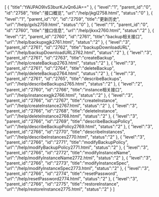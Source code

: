 [
	{
		"title":"tWJPAO9lvS3burKJvQn6JA=="
	},
	{
		"level":"1",
		"parent_id":"0",
		"id":"2758",
		"title":"接口概览",
		"url":"/help/jkgl2758.html",
		"status":"0"
	},
	{
		"level":"1",
		"parent_id":"0",
		"id":"2759",
		"title":"更新历史",
		"url":"/help/gxls2759.html",
		"status":"0"
	},
	{
		"level":"1",
		"parent_id":"0",
		"id":"2760",
		"title":"接口信息",
		"url":"/help/jkxx2760.html",
		"status":"2"
	},
	{
		"level":"2",
		"parent_id":"2760",
		"id":"2761",
		"title":"backup相关接口",
		"url":"/help/backupxgjk2761.html",
		"status":"2"
	},
	{
		"level":"3",
		"parent_id":"2761",
		"id":"2762",
		"title":"backupDownloadURL",
		"url":"/help/backupDownloadURL2762.html",
		"status":"2"
	},
	{
		"level":"3",
		"parent_id":"2761",
		"id":"2763",
		"title":"createBackup",
		"url":"/help/createBackup2763.html",
		"status":"2"
	},
	{
		"level":"3",
		"parent_id":"2761",
		"id":"2764",
		"title":"deleteBackup",
		"url":"/help/deleteBackup2764.html",
		"status":"2"
	},
	{
		"level":"3",
		"parent_id":"2761",
		"id":"2765",
		"title":"describeBackups",
		"url":"/help/describeBackups2765.html",
		"status":"2"
	},
	{
		"level":"2",
		"parent_id":"2760",
		"id":"2766",
		"title":"instance相关接口",
		"url":"/help/instancexgjk2766.html",
		"status":"2"
	},
	{
		"level":"3",
		"parent_id":"2766",
		"id":"2767",
		"title":"createInstance",
		"url":"/help/createInstance2767.html",
		"status":"2"
	},
	{
		"level":"3",
		"parent_id":"2766",
		"id":"2768",
		"title":"deleteInstance",
		"url":"/help/deleteInstance2768.html",
		"status":"2"
	},
	{
		"level":"3",
		"parent_id":"2766",
		"id":"2769",
		"title":"describeBackupPolicy",
		"url":"/help/describeBackupPolicy2769.html",
		"status":"2"
	},
	{
		"level":"3",
		"parent_id":"2766",
		"id":"2770",
		"title":"describeInstances",
		"url":"/help/describeInstances2770.html",
		"status":"2"
	},
	{
		"level":"3",
		"parent_id":"2766",
		"id":"2771",
		"title":"modifyBackupPolicy",
		"url":"/help/modifyBackupPolicy2771.html",
		"status":"2"
	},
	{
		"level":"3",
		"parent_id":"2766",
		"id":"2772",
		"title":"modifyInstanceName",
		"url":"/help/modifyInstanceName2772.html",
		"status":"2"
	},
	{
		"level":"3",
		"parent_id":"2766",
		"id":"2773",
		"title":"modifyInstanceSpec",
		"url":"/help/modifyInstanceSpec2773.html",
		"status":"2"
	},
	{
		"level":"3",
		"parent_id":"2766",
		"id":"2774",
		"title":"resetPassword",
		"url":"/help/resetPassword2774.html",
		"status":"2"
	},
	{
		"level":"3",
		"parent_id":"2766",
		"id":"2775",
		"title":"restoreInstance",
		"url":"/help/restoreInstance2775.html",
		"status":"2"
	}
]
